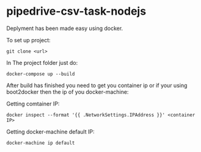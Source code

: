 # pipedrive-csv-task-nodejs

Deplyment has been made easy using docker.

To set up project:
```
git clone <url>
```
In The project folder just do:
```
docker-compose up --build
```
After build has finished you need to get you container ip or if your using boot2docker then the ip of you docker-machine:

Getting comtainer IP:
```
docker inspect --format '{{ .NetworkSettings.IPAddress }}' <container IP>
```

Getting docker-machine default IP:
```
docker-machine ip default
```
